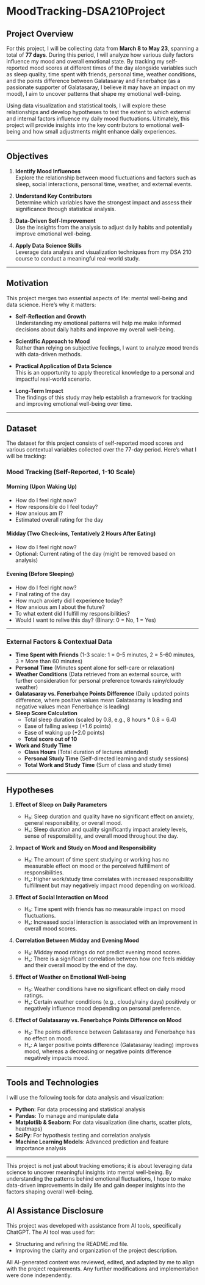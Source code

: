 # MoodTracking-DSA210Project

## Project Overview

For this project, I will be collecting data from **March 8 to May 23**, spanning a total of **77 days**. During this period, I will analyze how various daily factors influence my mood and overall emotional state. By tracking my self-reported mood scores at different times of the day alongside variables such as sleep quality, time spent with friends, personal time, weather conditions, and the points difference between Galatasaray and Fenerbahçe (as a passionate supporter of Galatasaray, I believe it may have an impact on my mood), I aim to uncover patterns that shape my emotional well-being.

Using data visualization and statistical tools, I will explore these relationships and develop hypotheses to test the extent to which external and internal factors influence my daily mood fluctuations. Ultimately, this project will provide insights into the key contributors to emotional well-being and how small adjustments might enhance daily experiences.

---

## Objectives

1. **Identify Mood Influences**  
   Explore the relationship between mood fluctuations and factors such as sleep, social interactions, personal time, weather, and external events.

2. **Understand Key Contributors**  
   Determine which variables have the strongest impact and assess their significance through statistical analysis.

3. **Data-Driven Self-Improvement**  
   Use the insights from the analysis to adjust daily habits and potentially improve emotional well-being.

4. **Apply Data Science Skills**  
   Leverage data analysis and visualization techniques from my DSA 210 course to conduct a meaningful real-world study.

---

## Motivation

This project merges two essential aspects of life: mental well-being and data science. Here’s why it matters:

- **Self-Reflection and Growth**  
  Understanding my emotional patterns will help me make informed decisions about daily habits and improve my overall well-being.
  
- **Scientific Approach to Mood**  
  Rather than relying on subjective feelings, I want to analyze mood trends with data-driven methods.
  
- **Practical Application of Data Science**  
  This is an opportunity to apply theoretical knowledge to a personal and impactful real-world scenario.
  
- **Long-Term Impact**  
  The findings of this study may help establish a framework for tracking and improving emotional well-being over time.

---

## Dataset

The dataset for this project consists of self-reported mood scores and various contextual variables collected over the 77-day period. Here’s what I will be tracking:

### **Mood Tracking (Self-Reported, 1-10 Scale)**
#### **Morning (Upon Waking Up)**
- How do I feel right now?
- How responsible do I feel today?
- How anxious am I?
- Estimated overall rating for the day

#### **Midday (Two Check-ins, Tentatively 2 Hours After Eating)**
- How do I feel right now?
- Optional: Current rating of the day (might be removed based on analysis)

#### **Evening (Before Sleeping)**
- How do I feel right now?
- Final rating of the day
- How much anxiety did I experience today?
- How anxious am I about the future?
- To what extent did I fulfill my responsibilities?
- Would I want to relive this day? (Binary: 0 = No, 1 = Yes)

---

### **External Factors & Contextual Data**
- **Time Spent with Friends** (1-3 scale: 1 = 0-5 minutes, 2 = 5-60 minutes, 3 = More than 60 minutes)
- **Personal Time** (Minutes spent alone for self-care or relaxation)
- **Weather Conditions** (Data retrieved from an external source, with further consideration for personal preference towards rainy/cloudy weather)
- **Galatasaray vs. Fenerbahçe Points Difference** (Daily updated points difference, where positive values mean Galatasaray is leading and negative values mean Fenerbahçe is leading)
- **Sleep Score Calculation**
  - Total sleep duration (scaled by 0.8, e.g., 8 hours * 0.8 = 6.4)
  - Ease of falling asleep (+1.6 points)
  - Ease of waking up (+2.0 points)
  - **Total score out of 10**
- **Work and Study Time**
  - **Class Hours** (Total duration of lectures attended)
  - **Personal Study Time** (Self-directed learning and study sessions)
  - **Total Work and Study Time** (Sum of class and study time)

---

## Hypotheses

1. **Effect of Sleep on Daily Parameters**
   - H₀: Sleep duration and quality have no significant effect on anxiety, general responsibility, or overall mood.
   - Hₐ: Sleep duration and quality significantly impact anxiety levels, sense of responsibility, and overall mood throughout the day.

2. **Impact of Work and Study on Mood and Responsibility**
   - H₀: The amount of time spent studying or working has no measurable effect on mood or the perceived fulfillment of responsibilities.
   - Hₐ: Higher work/study time correlates with increased responsibility fulfillment but may negatively impact mood depending on workload.

3. **Effect of Social Interaction on Mood**
   - H₀: Time spent with friends has no measurable impact on mood fluctuations.
   - Hₐ: Increased social interaction is associated with an improvement in overall mood scores.

4. **Correlation Between Midday and Evening Mood**
   - H₀: Midday mood ratings do not predict evening mood scores.
   - Hₐ: There is a significant correlation between how one feels midday and their overall mood by the end of the day.

5. **Effect of Weather on Emotional Well-being**
   - H₀: Weather conditions have no significant effect on daily mood ratings.
   - Hₐ: Certain weather conditions (e.g., cloudy/rainy days) positively or negatively influence mood depending on personal preference.

6. **Effect of Galatasaray vs. Fenerbahçe Points Difference on Mood**
   - H₀: The points difference between Galatasaray and Fenerbahçe has no effect on mood.
   - Hₐ: A larger positive points difference (Galatasaray leading) improves mood, whereas a decreasing or negative points difference negatively impacts mood.

---

## Tools and Technologies

I will use the following tools for data analysis and visualization:

- **Python**: For data processing and statistical analysis
- **Pandas**: To manage and manipulate data
- **Matplotlib & Seaborn**: For data visualization (line charts, scatter plots, heatmaps)
- **SciPy**: For hypothesis testing and correlation analysis
- **Machine Learning Models**: Advanced prediction and feature importance analysis

---

This project is not just about tracking emotions; it is about leveraging data science to uncover meaningful insights into mental well-being. By understanding the patterns behind emotional fluctuations, I hope to make data-driven improvements in daily life and gain deeper insights into the factors shaping overall well-being.

## AI Assistance Disclosure
This project was developed with assistance from AI tools, specifically ChatGPT. The AI tool was used for:
- Structuring and refining the README.md file.
- Improving the clarity and organization of the project description.

All AI-generated content was reviewed, edited, and adapted by me to align with the project requirements. Any further modifications and implementation were done independently.


